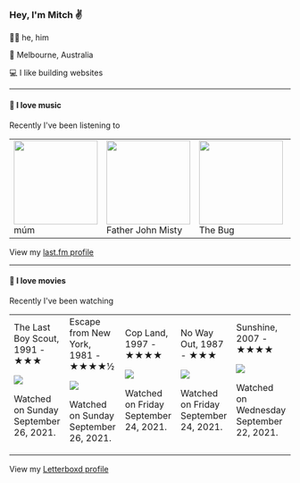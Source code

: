 <article><h3>Hey, I&#x27;m Mitch ✌️</h3><section><p>🙆‍♂️ he, him</p><p>📍 Melbourne, Australia</p><p>💻 I like building websites</p></section><hr/><section><h4>💽 I love music</h4><p>Recently I&#x27;ve been listening to</p><table><tbody><td><img src="https://lastfm.freetls.fastly.net/i/u/174s/39c1027ec7c64b69994417781601ed81.png" height="150px" alt="" role="presentation"/><br/>múm</td><td><img src="https://lastfm.freetls.fastly.net/i/u/174s/24960601f04b4317b4d2c5432e77e1c9.png" height="150px" alt="" role="presentation"/><br/>Father John Misty</td><td><img src="https://lastfm.freetls.fastly.net/i/u/174s/015f822788c64b8780235e631f0def6f.png" height="150px" alt="" role="presentation"/><br/>The Bug</td><td><img src="https://lastfm.freetls.fastly.net/i/u/174s/b18a7bf5b1354938c924ab0bc1d5bbde.png" height="150px" alt="" role="presentation"/><br/>Four Tet</td><td><img src="https://lastfm.freetls.fastly.net/i/u/174s/156c58aff0224e43982d7b02b3f2f0a1.png" height="150px" alt="" role="presentation"/><br/>Directions</td></tbody></table><span>View my <a href="https://www.last.fm/user/mylsb">last.fm profile</a></span></section><hr/><section><h4>📼 I love movies</h4><p>Recently I&#x27;ve been watching</p><table><tbody><td>The Last Boy Scout, 1991 - ★★★<br/><span> <p><img src="https://a.ltrbxd.com/resized/sm/upload/jt/pl/ye/k0/cTl2WqsERuZ5vYmAmtfsPIJBLr0-0-500-0-750-crop.jpg?k=7120f9d712"/></p> <p>Watched on Sunday September 26, 2021.</p> </span></td><td>Escape from New York, 1981 - ★★★★½<br/><span> <p><img src="https://a.ltrbxd.com/resized/sm/upload/ft/7g/e0/y0/50aa3ZKcDF0c3r6nqY5I4jP1xnp-0-500-0-750-crop.jpg?k=e312eeae8d"/></p> <p>Watched on Sunday September 26, 2021.</p> </span></td><td>Cop Land, 1997 - ★★★★<br/><span> <p><img src="https://a.ltrbxd.com/resized/sm/upload/yl/5v/z0/oq/A75PJ1tXNGhLscMozZTDvdHe8VX-0-500-0-750-crop.jpg?k=534701ac5f"/></p> <p>Watched on Friday September 24, 2021.</p> </span></td><td>No Way Out, 1987 - ★★★<br/><span> <p><img src="https://a.ltrbxd.com/resized/sm/upload/79/cr/fo/t2/f1u4r6jZwFie18yjJ2uhYXOXsjl-0-500-0-750-crop.jpg?k=b72f245ac2"/></p> <p>Watched on Friday September 24, 2021.</p> </span></td><td>Sunshine, 2007 - ★★★★<br/><span> <p><img src="https://a.ltrbxd.com/resized/sm/upload/6z/4l/6b/cq/vStyzsyXpzbWiIxvBrmkdZ6ydk7-0-500-0-750-crop.jpg?k=605202634e"/></p> <p>Watched on Wednesday September 22, 2021.</p> </span></td></tbody></table><span>View my <a href="https://letterboxd.com/myslab/">Letterboxd profile</a></span></section></article>